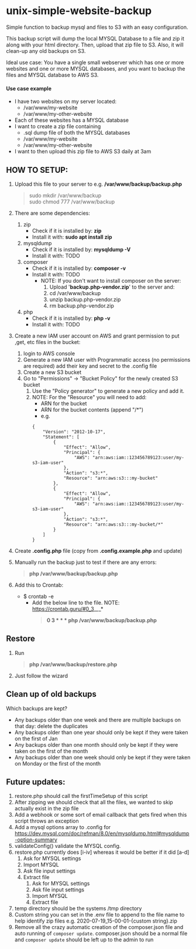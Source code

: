 # unix-simple-website-backup
Simple function to backup mysql and files to S3 with an easy configuration.


This backup script will dump the local MYSQL Database to a file and zip it along with your html directory. Then, upload that zip file to S3.
Also, it will clean-up any old backups on S3.
 
Ideal use case: You have a single small webserver which has one or more websites and one or more MYSQL databases, and you want to backup the files and MYSQL database to AWS S3.

#### Use case example
 - I have two websites on my server located:
   - /var/www/my-website
   - /var/www/my-other-website
 - Each of these websites has a MYSQL database
 - I want to create a zip file containing
   - .sql dump file of both the MYSQL databases
   - /var/www/my-website
   - /var/www/my-other-website
 - I want to then upload this zip file to AWS S3 daily at 3am

## HOW TO SETUP:
  1. Upload this file to your server to e.g. **/var/www/backup/backup.php**
     > sudo mkdir /var/www/backup<br> 
     sudo chmod 777 /var/www/backup

  2. There are some dependencies:
     1. zip
        - Check if it is installed by: **zip**
        - Install it with: **sudo apt install zip**
     2. mysqldump
        - Check if it is installed by: **mysqldump -V**
        - Install it with: TODO
     3. composer
        - Check if it is installed by: **composer -v**
        - Install it with: TODO
          - NOTE: If you don't want to install composer on the server:
            1. Upload '**backup.php-vendor.zip**' to the server and:
            2. cd /var/www/backup
            3. unzip backup.php-vendor.zip
            4. rm backup.php-vendor.zip
     4. php
        - Check if it is installed by: **php -v**
        - Install it with: TODO
  3. Create a new IAM user account on AWS and grant permission to put ,get, etc files in the bucket:
      1. login to AWS console
      2. Generate a new IAM user with Programmatic access (no permissions are required) add their key and secret to the .config file
      3. Create a new S3 bucket
      4. Go to "Permissions" -> "Bucket Policy" for the newly created S3 bucket
         1. Use the "Policy generator" to generate a new policy and add it.
         2. NOTE: For the "Resource" you will need to add:
            - ARN for the bucket
            - ARN for the bucket contents (append "/*")
            - e.g.
            ```
            {
                "Version": "2012-10-17",
                "Statement": [
                    {
                        "Effect": "Allow",
                        "Principal": {
                            "AWS": "arn:aws:iam::123456789123:user/my-s3-iam-user"
                        },
                        "Action": "s3:*",
                        "Resource": "arn:aws:s3:::my-bucket"
                    },
                    {
                        "Effect": "Allow",
                        "Principal": {
                            "AWS": "arn:aws:iam::123456789123:user/my-s3-iam-user"
                        },
                        "Action": "s3:*",
                        "Resource": "arn:aws:s3:::my-bucket/*"
                    }
                ]
            }
            ```

  4. Create **.config.php** file (copy from **.config.example.php** and update)
  5. Manually run the backup just to test if there are any errors:
     > **php /var/www/backup/backup.php**
  6. Add this to Crontab:
     - $ crontab -e
       - Add the below line to the file. NOTE: https://crontab.guru/#0_3_*_*_*
         > **0 3 * * * php /var/www/backup/backup.php**

## Restore
 1. Run
    > **php /var/www/backup/restore.php**
 2. Just follow the wizard

## Clean up of old backups
Which backups are kept?
  - Any backups older than one week and there are multiple backups on that day: delete the duplicates
  - Any backups older than one year should only be kept if they were taken on the first of Jan
  - Any backups older than one month should only be kept if they were taken on the first of the month
  - Any backups older than one week should only be kept if they were taken on Monday or the first of the month



## Future updates:
  1. restore.php should call the firstTimeSetup of this script
  2. After zipping we should check that all the files, we wanted to skip actually exist in the zip file
  3. Add a webhook or some sort of email callback that gets fired when this script throws an exception
  4. Add a mysql options array to .config for https://dev.mysql.com/doc/refman/8.0/en/mysqldump.html#mysqldump-option-summary
  5. validateConfig() validate the MYSQL config.
  6. restore.php currently does [i-iv] whereas it would be better if it did [a-d]
     1. Ask for MYSQL settings
     2. Import MYSQL
     3. Ask file input settings
     4. Extract file
        1. Ask for MYSQL settings
        2. Ask file input settings
        3. Import MYSQL
        4. Extract file
  7. temp directory should be the systems /tmp directory
  8. Custom string you can set in the .env file to append to the file name to help identify zip files e.g. 2020-07-19_15-00-01-{custom string}.zip
  9. Remove all the crazy automatic creation of the composer.json file and auto running of `composer update`. composer.json 
  should be a normal file and `composer update` should be left up to the admin to run   
        
        